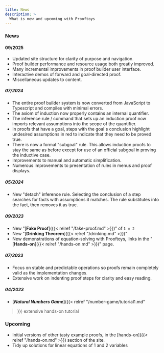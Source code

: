 ```yaml
---
title: News
description: >
  What is new and upcoming with Prooftoys
---
```


### News

#### 09/2025

- Updated site structure for clarity of purpose and navigation.
- Proof builder performance and resource usage both greatly improved.
- Many incremental improvements in proof builder user interface.
- Interactive demos of forward and goal-directed proof.
- Miscellaneous updates to content.

##### 07/2024

- The entire proof builder system is now converted from JavaScript to Typescript and compiles with minimal errors.
- The axiom of induction now properly contains an internal quantifier.
- The inference rule / command that sets up an induction proof now imports relevant assumptions into the scope of the quantifier.
- In proofs that have a goal, steps with the goal's conclusion highlight undesired assumptions in red to indicate that they need to be proved true.
- There is now a formal "subgoal" rule. This allows induction proofs to stay the same as before except for use of an official subgoal in proving the inductive case.
- Improvements to manual and automatic simplification.
- Numerous improvements to presentation of rules in menus and proof displays.

##### 05/2024

- New "detach" inference rule.  Selecting the conclusion of a step
  searches for facts with assumptions it matches.  The rule
  substitutes into the fact, then removes it as true.

##### 09/2023

- New "[**Fake Proof**]({{< relref "/fake-proof.md" >}})" of `1 = 2`
- New "[**Drinking Theorem**]({{< relref "/drinking.md" >}})"
- New demonstrations of equation-solving with Prooftoys,
  links in the "[**Hands-on**]({{< relref "/hands-on.md" >}})" page.

##### 07/2023

- Focus on stable and predictable operations so proofs remain
  completely valid as the implementation changes.
- Extensive work on indenting proof steps for clarity and
  easy reading.

##### 04/2023

- [***Natural Numbers Game***]({{< relref "/number-game/tutorial1.md"
 >}}) extensive hands-on tutorial

### Upcoming

- Initial versions of other tasty example proofs, in the
  [hands-on]({{< relref "/hands-on.md" >}}) section of the site.
- Tidy up solutions for linear equations of 1 and 2 variables
